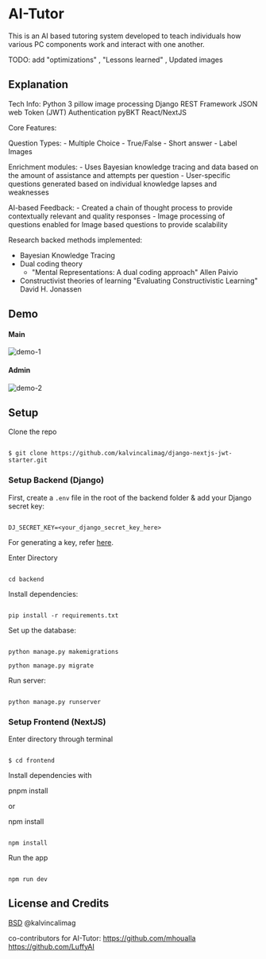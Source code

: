 
# AI-Tutor

This is an AI based tutoring system developed to teach individuals how various PC components work and interact with one another.

TODO: add "optimizations" , "Lessons learned" , Updated images

## Explanation

Tech Info:
Python 3
    pillow image processing
    Django REST Framework
    JSON web Token (JWT) Authentication
    pyBKT
React/NextJS

Core Features:

  Question Types:
    - Multiple Choice
    - True/False
    - Short answer
    - Label Images

  Enrichment modules:
    - Uses Bayesian knowledge tracing and data based on the amount of assistance and attempts per question
    - User-specific questions generated based on individual knowledge lapses and weaknesses
  
  AI-based Feedback:
    - Created a chain of thought process to provide contextually relevant and quality responses
    - Image processing of questions enabled for Image based questions to provide scalability


Research backed methods implemented:
- Bayesian Knowledge Tracing
- Dual coding theory
  - "Mental Representations: A dual coding approach" Allen Paivio 
- Constructivist theories of learning
"Evaluating Constructivistic Learning" David H. Jonassen
  

## Demo

#### Main

![demo-1](https://res.cloudinary.com/dotera808/image/upload/v1724405550/Demo-1_tbvd6a.gif)

  #### Admin
![demo-2](https://res.cloudinary.com/dotera808/image/upload/v1724405550/Demo-2_keiyxj.gif)
  

## Setup

Clone the repo


```

$ git clone https://github.com/kalvincalimag/django-nextjs-jwt-starter.git

```


### Setup Backend (Django)
  

First, create a `.env` file in the root of the backend folder & add your Django secret key:

```

DJ_SECRET_KEY=<your_django_secret_key_here>

```

For generating a key, refer [here](https://www.makeuseof.com/django-secret-key-generate-new/).
  

Enter Directory

```

cd backend

```

  

Install dependencies:

```

pip install -r requirements.txt

```

  

Set up the database:

```

python manage.py makemigrations

python manage.py migrate

```

  

Run server:

```

python manage.py runserver

```

  

### Setup Frontend (NextJS)

  

Enter directory through terminal

  

```

$ cd frontend

```


Install dependencies with 

pnpm install

or 

npm install


```

npm install

```

  

Run the app

  

```

npm run dev

```

  



## License and Credits

[BSD](LICENSE.md) @kalvincalimag

co-contributors for AI-Tutor:
https://github.com/mhoualla
https://github.com/LuffyAI

